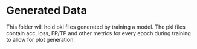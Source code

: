 # Generated Data

This folder will hold pkl files generated by training a model. The pkl files contain acc, loss, FP/TP and other metrics for every epoch during training to allow for plot generation.
